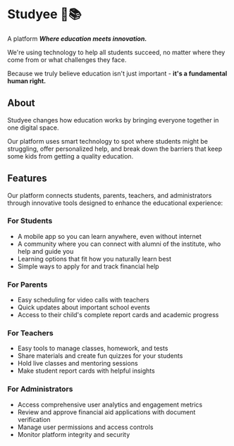 # Studyee 🚀📚

A platform ***Where education meets innovation.***

We're using technology to help all students succeed, no matter where they come from or what challenges they face. 

Because we truly believe education isn't just important - **it's a fundamental human right.**

## About

Studyee changes how education works by bringing everyone together in one digital space. 

Our platform uses smart technology to spot where students might be struggling, offer personalized help, and break down the barriers that keep some kids from getting a quality education.

## Features

Our platform connects students, parents, teachers, and administrators through innovative tools designed to enhance the educational experience:

### For Students
- A mobile app so you can learn anywhere, even without internet
- A community where you can connect with alumni of the institute, who help and guide you
- Learning options that fit how you naturally learn best
- Simple ways to apply for and track financial help

### For Parents
- Easy scheduling for video calls with teachers
- Quick updates about important school events
- Access to their child's complete report cards and academic progress

### For Teachers
- Easy tools to manage classes, homework, and tests
- Share materials and create fun quizzes for your students
- Hold live classes and mentoring sessions
- Make student report cards with helpful insights

### For Administrators
- Access comprehensive user analytics and engagement metrics
- Review and approve financial aid applications with document verification
- Manage user permissions and access controls
- Monitor platform integrity and security
